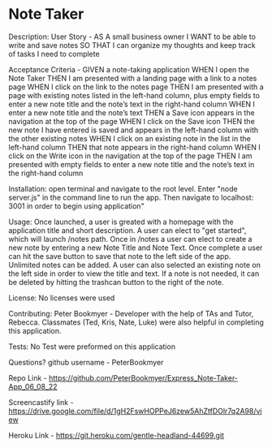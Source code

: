 # Note Taker 
Description: User Story - AS A small business owner
I WANT to be able to write and save notes
SO THAT I can organize my thoughts and keep track of tasks I need to complete

Acceptance Criteria - GIVEN a note-taking application
WHEN I open the Note Taker
THEN I am presented with a landing page with a link to a notes page
WHEN I click on the link to the notes page
THEN I am presented with a page with existing notes listed in the left-hand column, plus empty fields to enter a new note title and the note’s text in the right-hand column
WHEN I enter a new note title and the note’s text
THEN a Save icon appears in the navigation at the top of the page
WHEN I click on the Save icon
THEN the new note I have entered is saved and appears in the left-hand column with the other existing notes
WHEN I click on an existing note in the list in the left-hand column
THEN that note appears in the right-hand column
WHEN I click on the Write icon in the navigation at the top of the page
THEN I am presented with empty fields to enter a new note title and the note’s text in the right-hand column

Installation: open terminal and navigate to the root level.  Enter "node server.js" in the command line to run the app.  Then navigate to localhost: 3001 in order to begin using application"

Usage: Once launched, a user is greated with a homepage with the application title and short description.  A user can elect to "get started", which will launch /notes path.  Once in /notes a user can elect to create a new note by entering a new Note Title and Note Text.  Once complete a user can hit the save button to save that note to the left side of the app.  Unlimited notes can be added.  A user can also selected an existing note on the left side in order to view the title and text.  If a note is not needed, it can be deleted by hitting the trashcan button to the right of the note.

License: No licenses were used

Contributing: Peter Bookmyer - Developer with the help of TAs and Tutor, Rebecca. Classmates (Ted, Kris, Nate, Luke) were also helpful in completing this application.

Tests: No Test were preformed on this application

Questions? github username - PeterBookmyer

Repo Link - https://github.com/PeterBookmyer/Express_Note-Taker-App_06_08_22

Screencastify link - https://drive.google.com/file/d/1gH2FswHOPPeJ6zew5AhZtfDOlr7q2A98/view

Heroku Link - https://git.heroku.com/gentle-headland-44699.git
